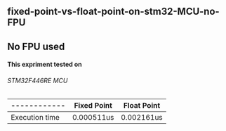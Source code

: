 ## fixed-point-vs-float-point-on-stm32-MCU-no-FPU
## No FPU used
#### This expriment tested on  <h6> STM32F446RE MCU

   ------------|Fixed Point | Float Point
   ----------- | ------------ | -------------
Execution time | 0.000511us | 0.002161us
